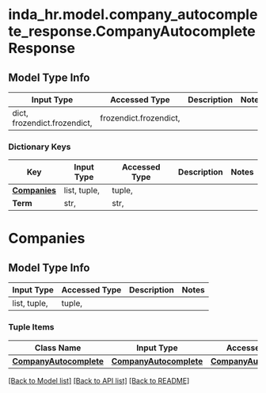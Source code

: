 # inda_hr.model.company_autocomplete_response.CompanyAutocompleteResponse

## Model Type Info
Input Type | Accessed Type | Description | Notes
------------ | ------------- | ------------- | -------------
dict, frozendict.frozendict,  | frozendict.frozendict,  |  | 

### Dictionary Keys
Key | Input Type | Accessed Type | Description | Notes
------------ | ------------- | ------------- | ------------- | -------------
**[Companies](#Companies)** | list, tuple,  | tuple,  |  | 
**Term** | str,  | str,  |  | 

# Companies

## Model Type Info
Input Type | Accessed Type | Description | Notes
------------ | ------------- | ------------- | -------------
list, tuple,  | tuple,  |  | 

### Tuple Items
Class Name | Input Type | Accessed Type | Description | Notes
------------- | ------------- | ------------- | ------------- | -------------
[**CompanyAutocomplete**](CompanyAutocomplete.md) | [**CompanyAutocomplete**](CompanyAutocomplete.md) | [**CompanyAutocomplete**](CompanyAutocomplete.md) |  | 

[[Back to Model list]](../../README.md#documentation-for-models) [[Back to API list]](../../README.md#documentation-for-api-endpoints) [[Back to README]](../../README.md)

